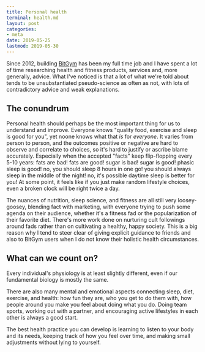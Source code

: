 ```yaml
---
title: Personal health
terminal: health.md
layout: post
categories:
- meta
date: 2019-05-25
lastmod: 2019-05-30
---
```


Since 2012, building [BitGym](https://www.bitgym.com?ref=korc) has been my full time job and I have spent a lot of time researching health and fitness products, services and, more generally, advice. What I've noticed is that a lot of what we're told about tends to be unsubstantiated pseudo-science as often as not, with lots of contradictory advice and weak explanations.

## The conundrum

Personal health should perhaps be the most important thing for us to understand and improve. Everyone knows "quality food, exercise and sleep is good for you", yet noone knows what that *is* for *everyone*. It varies from person to person, and the outcomes positive or negative are hard to observe and correlate to choices, so it's hard to justify or ascribe blame accurately. Especially when the accepted "facts" keep flip-flopping every 5-10 years: fats are bad! fats are good! sugar is bad! sugar is good! phasic sleep is good! no, you should sleep 8 hours in one go! you should always sleep in the middle of the night! no, it's possible daytime sleep is better for you! At some point, it feels like if you just make random lifestyle choices, even a broken clock will be right twice a day.

The nuances of nutrition, sleep science, and fitness are all still very loosey-goosey, blending fact with marketing, with everyone trying to push some agenda on their audience, whether it's a fitness fad or the popularization of their favorite diet. There's more work done on nurturing cult followings around fads rather than on cultivating a healthy, happy society. This is a big reason why I tend to steer clear of giving explicit guidance to friends and also to BitGym users when I do not know their holistic health circumstances.

## What can we count on?

Every individual's physiology is at least slightly different, even if our fundamental biology is mostly the same.

There are also many mental and emotional aspects connecting sleep, diet, exercise, and health: how fun they are, who you get to do them with, how people around you make you feel about doing what you do. Doing team sports, working out with a partner, and encouraging active lifestyles in each other is always a good start.

The best health practice you can develop is learning to listen to your body and its needs, keeping track of how you feel over time, and making small adjustments without lying to yourself.